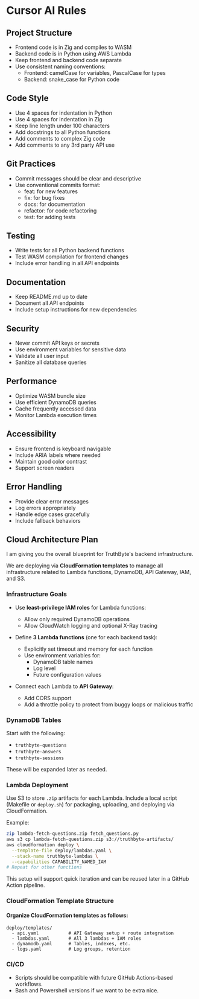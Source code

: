 # Cursor AI Rules

## Project Structure
- Frontend code is in Zig and compiles to WASM
- Backend code is in Python using AWS Lambda
- Keep frontend and backend code separate
- Use consistent naming conventions:
  - Frontend: camelCase for variables, PascalCase for types
  - Backend: snake_case for Python code

## Code Style
- Use 4 spaces for indentation in Python
- Use 4 spaces for indentation in Zig
- Keep line length under 100 characters
- Add docstrings to all Python functions
- Add comments to complex Zig code
- Add comments to any 3rd party API use

## Git Practices
- Commit messages should be clear and descriptive
- Use conventional commits format:
  - feat: for new features
  - fix: for bug fixes
  - docs: for documentation
  - refactor: for code refactoring
  - test: for adding tests

## Testing
- Write tests for all Python backend functions
- Test WASM compilation for frontend changes
- Include error handling in all API endpoints

## Documentation
- Keep README.md up to date
- Document all API endpoints
- Include setup instructions for new dependencies

## Security
- Never commit API keys or secrets
- Use environment variables for sensitive data
- Validate all user input
- Sanitize all database queries

## Performance
- Optimize WASM bundle size
- Use efficient DynamoDB queries
- Cache frequently accessed data
- Monitor Lambda execution times

## Accessibility
- Ensure frontend is keyboard navigable
- Include ARIA labels where needed
- Maintain good color contrast
- Support screen readers

## Error Handling
- Provide clear error messages
- Log errors appropriately
- Handle edge cases gracefully
- Include fallback behaviors 

## Cloud Architecture Plan

I am giving you the overall blueprint for TruthByte's backend infrastructure.

We are deploying via **CloudFormation templates** to manage all infrastructure related to Lambda functions, DynamoDB, API Gateway, IAM, and S3.

### Infrastructure Goals

- Use **least-privilege IAM roles** for Lambda functions:
  - Allow only required DynamoDB operations
  - Allow CloudWatch logging and optional X-Ray tracing

- Define **3 Lambda functions** (one for each backend task):
  - Explicitly set timeout and memory for each function
  - Use environment variables for:
    - DynamoDB table names
    - Log level
    - Future configuration values

- Connect each Lambda to **API Gateway**:
  - Add CORS support
  - Add a throttle policy to protect from buggy loops or malicious traffic

### DynamoDB Tables

Start with the following:
- `truthbyte-questions`
- `truthbyte-answers`
- `truthbyte-sessions`

These will be expanded later as needed.

### Lambda Deployment

Use S3 to store `.zip` artifacts for each Lambda. Include a local script (Makefile or `deploy.sh`) for packaging, uploading, and deploying via CloudFormation.

Example:

```bash
zip lambda-fetch-questions.zip fetch_questions.py
aws s3 cp lambda-fetch-questions.zip s3://truthbyte-artifacts/
aws cloudformation deploy \
  --template-file deploy/lambdas.yaml \
  --stack-name truthbyte-lambdas \
  --capabilities CAPABILITY_NAMED_IAM
# Repeat for other functions
```

This setup will support quick iteration and can be reused later in a GitHub Action pipeline.

### CloudFormation Template Structure

#### Organize CloudFormation templates as follows:

```
deploy/templates/
  - api.yaml           # API Gateway setup + route integration
  - lambdas.yaml       # All 3 lambdas + IAM roles
  - dynamodb.yaml      # Tables, indexes, etc.
  - logs.yaml          # Log groups, retention
```

### CI/CD

- Scripts should be compatible with future GitHub Actions-based workflows.
- Bash and Powershell versions if we want to be extra nice.

